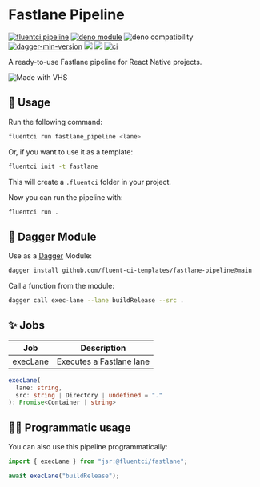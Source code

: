# Fastlane Pipeline

[![fluentci pipeline](https://shield.fluentci.io/x/fastlane_pipeline)](https://pkg.fluentci.io/fastlane_pipeline)
[![deno module](https://shield.deno.dev/x/fastlane_pipeline)](https://deno.land/x/fastlane_pipeline)
![deno compatibility](https://shield.deno.dev/deno/^1.41)
[![dagger-min-version](https://shield.fluentci.io/dagger/v0.11.7)](https://dagger.io)
[![](https://jsr.io/badges/@fluentci/fastlane)](https://jsr.io/@fluentci/fastlane)
[![](https://img.shields.io/codecov/c/gh/fluent-ci-templates/fastlane-pipeline)](https://codecov.io/gh/fluent-ci-templates/fastlane-pipeline)
[![ci](https://github.com/fluent-ci-templates/fastlane-pipeline/actions/workflows/ci.yml/badge.svg)](https://github.com/fluent-ci-templates/fastlane-pipeline/actions/workflows/ci.yml)

A ready-to-use Fastlane pipeline for React Native projects.

![Made with VHS](https://vhs.charm.sh/vhs-3BdWbrCDU6CerRImplYFxo.gif)

## 🚀 Usage

Run the following command:

```bash
fluentci run fastlane_pipeline <lane>
```

Or, if you want to use it as a template:

```bash
fluentci init -t fastlane
```

This will create a `.fluentci` folder in your project.

Now you can run the pipeline with:

```bash
fluentci run .
```

## 🧩 Dagger Module

Use as a [Dagger](https://dagger.io) Module:

```bash
dagger install github.com/fluent-ci-templates/fastlane-pipeline@main
```

Call a function from the module:

```bash
dagger call exec-lane --lane buildRelease --src .
```

## ✨ Jobs

| Job         | Description               |
| ----------- | ------------------------- |
| execLane    | Executes a Fastlane lane  |

```typescript
execLane(
  lane: string,
  src: string | Directory | undefined = "."
): Promise<Container | string>
```

## 👨‍💻 Programmatic usage

You can also use this pipeline programmatically:

```ts
import { execLane } from "jsr:@fluentci/fastlane";

await execLane("buildRelease");
```
